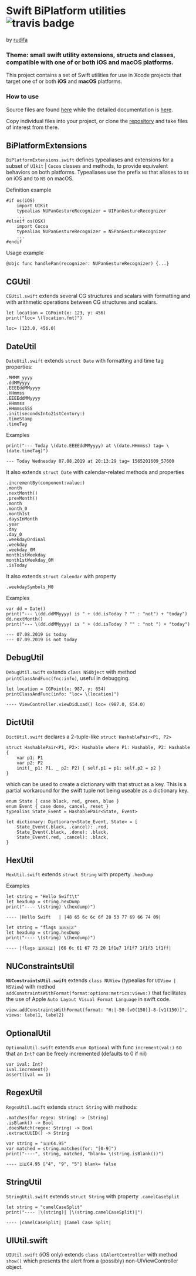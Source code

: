 #  Swift BiPlatform utilities  &nbsp;&nbsp; ![travis badge](https://travis-ci.org/rudifa/SwiftUtilBiP.svg?branch=master)

by [rudifa](https://github.com/rudifa)

### Theme: small swift utility extensions, structs and classes, compatible with one of or both **iOS** and **macOS** platforms.

This project contains a set of Swift utilities for use in Xcode projects that target one of or both **iOS** and **macOS** platforms.

### How to use

Source files are found [here](https://github.com/rudifa/SwiftUtilBiP/tree/master/Shared/Util) while the detailed documentation is [here](https://rudifa.github.io/SwiftUtilBiP/).

Copy individual files into your project, or clone the [repository](https://github.com/rudifa/SwiftUtilBiP) and take files of interest from there.

## BiPlatformExtensions

`BiPlatformExtensions.swift` defines typealiases and extensions for a subset of `UIkit` | `Cocoa` classes and methods, to provide equivalent behaviors on both platforms. Typealiases use the prefix `NU` that aliases to `UI` on iOS and to `NS` on macOS.

Definition example

```
#if os(iOS)
    import UIKit
    typealias NUPanGestureRecognizer = UIPanGestureRecognizer
    ...
#elseif os(OSX)
    import Cocoa
    typealias NUPanGestureRecognizer = NSPanGestureRecognizer
    ...
#endif
```
Usage example
```
@objc func handlePan(recognizer: NUPanGestureRecognizer) {...}
```

## CGUtil

`CGUtil.swift` extends several CG structures and scalars with formatting and with arithmetic operations between CG structures and scalars.

```
let location = CGPoint(x: 123, y: 456)
print("loc= \(location.fmt)")
```
```
loc= (123.0, 456.0)
```

## DateUtil

`DateUtil.swift` extends `struct Date` with formatting and time tag properties:
```
.MMMM_yyyy
.ddMMyyyy
.EEEEddMMyyyy
.HHmmss
.EEEEddMMyyyy
.HHmmss
.HHmmssSSS
.init(secondsInto21stCentury:)
.timeStamp
.timeTag
```
Examples

```
print("--- Today \(date.EEEEddMMyyyy) at \(date.HHmmss) tag= \(date.timeTag)")

--- Today Wednesday 07.08.2019 at 20:13:29 tag= 1565201609_57600
```

It also extends `struct Date` with calendar-related methods and properties
```
.incrementBy(component:value:)
.month
.nextMonth()
.prevMonth()
.month
.month_0
.month1st
.daysInMonth
.year
.day
.day_0
.weekdayOrdinal
.weekday
.weekday_0M
month1stWeekday
month1stWeekday_0M
.isToday
```

It also extends `struct Calendar` with property

```
.weekdaySymbols_M0
```

Examples

```
var dd = Date()
print("--- \(dd.ddMMyyyy) is " + (dd.isToday ? "" : "not") + "today")
dd.nextMonth()
print("--- \(dd.ddMMyyyy) is " + (dd.isToday ? "" : "not ") + "today")

--- 07.08.2019 is today
--- 07.09.2019 is not today
```


## DebugUtil

`DebugUtil.swift` extends `class NSObject` with method `printClassAndFunc(fnc:info)`, useful in debugging.
```
let location = CGPoint(x: 987, y: 654)
printClassAndFunc(info: "loc= \(location)")
```
```
---- ViewController.viewDidLoad() loc= (987.0, 654.0)
```


## DictUtil

`DictUtil.swift` declares a 2-tuple-like `struct HashablePair<P1, P2>`
```
struct HashablePair<P1, P2>: Hashable where P1: Hashable, P2: Hashable {
    var p1: P1
    var p2: P2
    init(_ p1: P1, _ p2: P2) { self.p1 = p1; self.p2 = p2 }
}

```

which can be used to create a dictionary with that struct as a key. This is a partial workaround for the swift tuple not being useable as a dictionary key.

```
enum State { case black, red, green, blue }
enum Event { case done, cancel, reset }
typealias State_Event = HashablePair<State, Event>

let dictionary: Dictionary<State_Event, State> = [
    State_Event(.black, .cancel): .red,
    State_Event(.black, .done): .black,
    State_Event(.red, .cancel): .black,
}
```

## HexUtil

`HexUtil.swift` extends `struct String` with property `.hexDump`

Examples

```
let string = "Hello Swift\t"
let hexdump = string.hexDump
print("---- \(string) \(hexdump)")

---- |Hello Swift	| |48 65 6c 6c 6f 20 53 77 69 66 74 09|
```
```
let string = "flags 🇧🇷🇳🇿"
let hexdump = string.hexDump
print("---- \(string) \(hexdump)")

---- |flags 🇧🇷🇳🇿| |66 6c 61 67 73 20 1f1e7 1f1f7 1f1f3 1f1ff|

```


## NUConstraintsUtil

**`NUConstraintsUtil.swift`**  extends `class NUView` (typealias for `UIView | NSView`) with method `addConstraintsWithFormat(format:options:metrics:views:)` that facilitates the use of Apple `Auto Layout Visual Format Language` in swift code.
```
view.addConstraintsWithFormat(format: "H:|-50-[v0(150)]-8-[v1(150)]", views: label1, label2)
```

## OptionalUtil

`OptionalUtil.swift` extends `enum Optional` with func `increment(val:)`
so that an `Int?` can be freely incremented (defaults to 0 if nil)
```
var ival: Int?
ival.increment()
assert(ival == 1)

```

## RegexUtil

`RegexUtil.swift` extends `struct String` with methods:
```
.matches(for regex: String) -> [String]
.isBlank() -> Bool
.doesMatch(regex: String) -> Bool
.extractUUID() -> String
```

```
var string = "🇩🇪€4.95"
var matched = string.matches(for: "[0-9]")
print("----", string, matched, "blank= \(string.isBlank())")

---- 🇩🇪€4.95 ["4", "9", "5"] blank= false
```


## StringUtil

`StringUtil.swift` extends `struct String` with property `.camelCaseSplit`

```
let string = "camelCaseSplit"
print("---- |\(string)| |\(string.camelCaseSplit)|")

---- |camelCaseSplit| |Camel Case Split|

```


## UIUtil.swift

`UIUtil.swift` (iOS only) extends `class UIAlertController` with method `show()` which presents the alert from a (possibly) non-UIViewController object.
